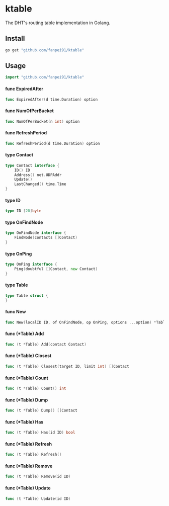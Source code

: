 # ktable

The DHT's routing table implementation in Golang.

## Install
```bash
go get "github.com/fanpei91/ktable"
```

## Usage
```go
import "github.com/fanpei91/ktable"
```

#### func  ExpiredAfter

```go
func ExpiredAfter(d time.Duration) option
```

#### func  NumOfPerBucket

```go
func NumOfPerBucket(n int) option
```

#### func  RefreshPeriod

```go
func RefreshPeriod(d time.Duration) option
```

#### type Contact

```go
type Contact interface {
	ID() ID
	Address() net.UDPAddr
	Update()
	LastChanged() time.Time
}
```


#### type ID

```go
type ID [20]byte
```


#### type OnFindNode

```go
type OnFindNode interface {
	FindNode(contacts []Contact)
}
```


#### type OnPing

```go
type OnPing interface {
	Ping(doubtful []Contact, new Contact)
}
```


#### type Table

```go
type Table struct {
}
```


#### func  New

```go
func New(localID ID, of OnFindNode, op OnPing, options ...option) *Table
```

#### func (*Table) Add

```go
func (t *Table) Add(contact Contact)
```

#### func (*Table) Closest

```go
func (t *Table) Closest(target ID, limit int) []Contact
```

#### func (*Table) Count

```go
func (t *Table) Count() int
```

#### func (*Table) Dump

```go
func (t *Table) Dump() []Contact
```

#### func (*Table) Has

```go
func (t *Table) Has(id ID) bool
```

#### func (*Table) Refresh

```go
func (t *Table) Refresh()
```

#### func (*Table) Remove

```go
func (t *Table) Remove(id ID)
```

#### func (*Table) Update

```go
func (t *Table) Update(id ID)
```
